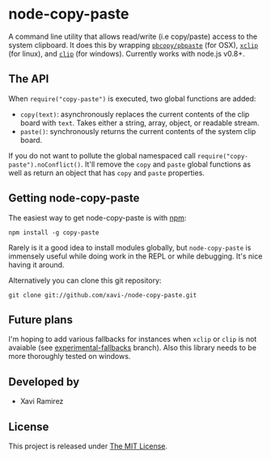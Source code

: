 # node-copy-paste

A command line utility that allows read/write (i.e copy/paste) access to the system clipboard.  It does this by wrapping [`pbcopy/pbpaste`](https://developer.apple.com/library/mac/#documentation/Darwin/Reference/Manpages/man1/pbcopy.1.html) (for OSX), [`xclip`](http://www.cyberciti.biz/faq/xclip-linux-insert-files-command-output-intoclipboard/) (for linux), and [`clip`](http://www.labnol.org/software/tutorials/copy-dos-command-line-output-clipboard-clip-exe/2506/) (for windows). Currently works with node.js v0.8+.

## The API

When `require("copy-paste")` is executed, two global functions are added:

- `copy(text)`: asynchronously replaces the current contents of the clip board with `text`.  Takes either a string, array, object, or readable stream.
- `paste()`: synchronously returns the current contents of the system clip board.

If you do not want to pollute the global namespaced call `require("copy-paste").noConflict()`.  It'll remove the `copy` and `paste` global functions as well as return an object that has `copy` and `paste` properties.

## Getting node-copy-paste

The easiest way to get node-copy-paste is with [npm](http://npmjs.org/):

	npm install -g copy-paste

Rarely is it a good idea to install modules globally, but `node-copy-paste` is immensely useful while doing work in the REPL or while debugging.  It's nice having it around.

Alternatively you can clone this git repository:

	git clone git://github.com/xavi-/node-copy-paste.git

## Future plans

I'm hoping to add various fallbacks for instances when `xclip` or `clip` is not avaiable (see [experimental-fallbacks](https://github.com/xavi-/node-copy-paste/tree/experimental-fallbacks/platform) branch).  Also this library needs to be more thoroughly tested on windows.

## Developed by
* Xavi Ramirez

## License
This project is released under [The MIT License](http://www.opensource.org/licenses/mit-license.php).
